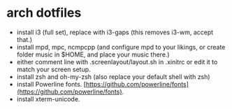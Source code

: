 # arch dotfiles
* install i3 (full set), replace with i3-gaps (this removes i3-wm, accept that.)
* install mpd, mpc, ncmpcpp (and configure mpd to your likings, or create folder music in $HOME, and place your music there.)
* either comment line with .screenlayout/layout.sh in .xinitrc or edit it to match your screen setup.
* install zsh and oh-my-zsh (also replace your default shell with zsh)
* install Powerline fonts. [https://github.com/powerline/fonts](https://github.com/powerline/fonts).
* install xterm-unicode.
